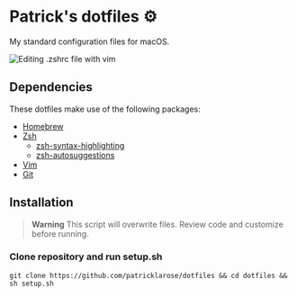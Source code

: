 # Patrick's dotfiles ⚙️
My standard configuration files for macOS.

![Editing .zshrc file with vim](https://user-images.githubusercontent.com/77698334/181408784-944dd350-1c6a-4d58-ad69-9cd015a275a2.png)

## Dependencies
These dotfiles make use of the following packages:
* [Homebrew](https://brew.sh)
* [Zsh](https://www.zsh.org/)
    * [zsh-syntax-highlighting](https://github.com/zsh-users/zsh-syntax-highlighting)
    * [zsh-autosuggestions](https://github.com/zsh-users/zsh-autosuggestions)
* [Vim](https://www.vim.org/)
* [Git](https://git-scm.com/)

## Installation

> **Warning**
> This script will overwrite files. Review code and customize before running.

### Clone repository and run setup.sh

```git clone https://github.com/patricklarose/dotfiles && cd dotfiles && sh setup.sh```

